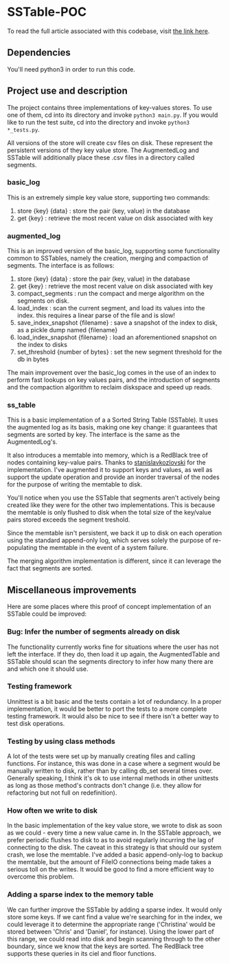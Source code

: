 # SSTable-POC

To read the full article associated with this codebase, visit [the link here](https://www.notion.so/Implementing-a-basic-SSTable-363b7bbd98674291ba80edd1d61d8a0a).

## Dependencies

You'll need python3 in order to run this code.

## Project use and description

The project contains three implementations of key-values stores. To use one of them, cd into its directory and invoke `python3 main.py`. If you would like to run the test suite, cd into the directory and invoke `python3 *_tests.py`.

All versions of the store will create csv files on disk. These represent the persistent versions of they key value store. The AugmentedLog and SSTable will additionally place these .csv files in a directory called segments.

### basic_log

This is an extremely simple key value store, supporting two commands:

1. store {key} {data} : store the pair (key, value) in the database
2. get {key} : retrieve the most recent value on disk associated with key

### augmented_log

This is an improved version of the basic_log, supporting some functionality common to SSTables, namely the creation, merging and compaction of segments. The interface is as follows:

1. store {key} {data} : store the pair (key, value) in the database
2. get {key} : retrieve the most recent value on disk associated with key
3. compact_segments : run the compact and merge algorithm on the segments on disk.
4. load_index : scan the current segment, and load its values into the index. this requires a linear parse of the file and is slow!
5. save_index_snapshot {filename} : save a snapshot of the index to disk, as a pickle dump named {filename}
6. load_index_snapshot {filename} : load an aforementioned snapshot on the index to disks
7. set_threshold {number of bytes} : set the new segment threshold for the db in bytes

The main improvement over the basic_log comes in the use of an index to perform fast lookups on key values pairs, and the introduction of segments and the compaction algorithm to reclaim diskspace and speed up reads.

### ss_table

This is a basic implementation of a a Sorted String Table (SSTable). It uses the augmented log as its basis, making one key change: it guarantees that segments are sorted by key. The interface is the same as the AugmentedLog's.

It also introduces a memtable into memory, which is a RedBlack tree of nodes containing key-value pairs. Thanks to [stanislavkozlovski](https://github.com/stanislavkozlovski/Red-Black-Tree/blob/master/rb_tree.py) for the implementation. I've augmented it to support keys and values, as well as support the update operation and provide an inorder traversal of the nodes for the purpose of writing the memtable to disk.

You'll notice when you use the SSTable that segments aren't actively being created like they were for the other two implementations. This is because the memtable is only flushed to disk when the total size of the key/value pairs stored exceeds the segment treshold.

Since the memtable isn't persistent, we back it up to disk on each operation using the standard append-only log, which serves solely the purpose of re-populating the memtable in the event of a system failure.

The merging algorithm implementation is different, since it can leverage the fact that segments are sorted.

## Miscellaneous improvements

Here are some places where this proof of concept implementation of an SSTable could be improved:

### Bug: Infer the number of segments already on disk

The functionality currently works fine for situations where the user has not left the interface. If they do, then load it up again, the AugmentedTable and SSTable should scan the segments directory to infer how many there are and which one it should use.

### Testing framework

Unnittest is a bit basic and the tests contain a lot of redundancy. In a proper implementation, it would be better to port the tests to a more complete testing framework. It would also be nice to see if there isn't a better way to test disk operations.

### Testing by using class methods

A lot of the tests were set up by manually creating files and calling functions. For instance, this was done in a case where a segment would be manually written to disk, rather than by calling db_set several times over. Generally speaking, I think it's ok to use internal methods in other unittests as long as those method's contracts don't change (i.e. they allow for refactoring but not full on redefinition).

### How often we write to disk

In the basic implementation of the key value store, we wrote to disk as soon as we could - every time a new value came in. In the SSTable approach, we prefer periodic flushes to disk to as to avoid regularly incurring the lag of connecting to the disk. The caveat in this strategy is that should our system crash, we lose the memtable. I've added a basic append-only-log to backup the memtable, but the amount of FileIO connections being made takes a serious toll on the writes. It would be good to find a more efficient way to overcome this problem.

### Adding a sparse index to the memory table

We can further improve the SSTable by adding a sparse index. It would only store some keys. If we cant find a value we're searching for in the index, we could leverage it to determine the appropriate range ('Christina' would be stored between 'Chris' and 'Daniel', for instance). Using the lower part of this range, we could read into disk and begin scanning through to the other boundary, since we know that the keys are sorted. The RedBlack tree supports these queries in its ciel and floor functions.
